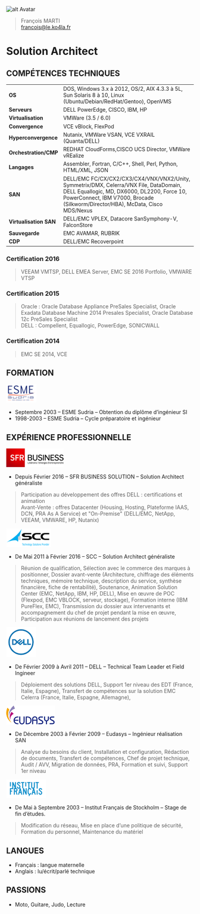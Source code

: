 ![alt Avatar](https://avatars0.githubusercontent.com/u/24376156?v=4&s=100)
<br />
>François MARTI <br />
>francois@le.ko4la.fr

# Solution Architect
## COMPÉTENCES TECHNIQUES

| | |
|-|-|
| __OS__                 |   DOS, Windows 3.x à 2012, OS/2, AIX 4.3.3 à 5L, Sun Solaris 8 à 10, Linux (Ubuntu/Debian/RedHat/Gentoo), OpenVMS |
| __Serveurs__           | DELL PowerEdge, CISCO, IBM, HP  |
| __Virtualisation__     |   VMWare (3.5 / 6.0)  |
| __Convergence__        | VCE vBlock, FlexPod |
| __Hyperconvergence__   | Nutanix, VMWare VSAN, VCE VXRAIL (Quanta/DELL)|
| __Orchestration/CMP__  | REDHAT CloudForms,CISCO UCS Director, VMWare vREalize |
| __Langages__           | Assembler, Fortran, C/C++, Shell, Perl, Python, HTML/XML, JSON |
| __SAN__                | DELL/EMC FC/CX/CX2/CX3/CX4/VNX/VNX2/Unity, Symmetrix/DMX, Celerra/VNX File, DataDomain, DELL Equallogic, MD, DX6000, DL2200, Force 10, PowerConnect, IBM V7000, Brocade (Silkworm/Director/HBA), McData, Cisco MDS/Nexus |
| __Virtualisation SAN__ | DELL/EMC VPLEX, Datacore SanSymphony-V, FalconStore
| __Sauvegarde__         | EMC AVAMAR, RUBRIK|
| __CDP__                | DELL/EMC Recoverpoint |

### Certification 2016
> VEEAM VMTSP, DELL EMEA Server, EMC SE 2016 Portfolio, VMWARE VTSP

### Certification 2015
> Oracle : Oracle Database Appliance PreSales Specialist, Oracle Exadata Database Machine 2014 Presales Specialist, Oracle Database 12c PreSales Specialist <br />
> DELL : Compellent, Equallogic, PowerEdge, SONICWALL

### Certification 2014
> EMC SE 2014,
> VCE

## FORMATION
![Alt ESME](https://raw.githubusercontent.com/francois-le-ko4la/cv/master/logos/ESME.png)
- Septembre 2003 – ESME Sudria – Obtention du diplôme d’ingénieur SI
- 1998-2003 – ESME Sudria – Cycle préparatoire et ingénieur

## EXPÉRIENCE PROFESSIONNELLE
![Alt SFR](https://raw.githubusercontent.com/francois-le-ko4la/cv/master/logos/SFRBusiness.png)
- Depuis Février 2016 – SFR BUSINESS SOLUTION – Solution Architect généraliste
> Participation au développement des offres DELL : certifications et animation <br />
> Avant-Vente : offres Datacenter (Housing, Hosting, Plateforme IAAS, DCN, PRA As A Service) et "On-Premise" (DELL/EMC, NetApp, VEEAM, VMWARE, HP, Nutanix)

![Alt SCC](https://raw.githubusercontent.com/francois-le-ko4la/cv/master/logos/SCC.png)
- De Mai 2011 à Février 2016 – SCC – Solution Architect généraliste
> Réunion de qualification,
> Sélection avec le commerce des marques à positionner,
> Dossier avant-vente (Architecture, chiffrage des éléments techniques, mémoire technique, description du service, synthèse financière, fiche de rentabilité),
> Soutenance,
> Animation Solution Center (EMC, NetApp, IBM, HP, DELL),
> Mise en œuvre de POC (Flexpod, EMC VBLOCK, serveur, stockage),
> Formation interne (IBM PureFlex, EMC),
> Transmission du dossier aux intervenants et accompagnement du chef de projet pendant la mise en œuvre,
> Participation aux réunions de lancement des projets

![Alt DELL](https://raw.githubusercontent.com/francois-le-ko4la/cv/master/logos/DELL.png)
- De Février 2009 à Avril 2011 – DELL – Technical Team Leader et Field Ingineer
> Déploiement des solutions DELL,
> Support 1er niveau des EDT (France, Italie, Espagne),
> Transfert de compétences sur la solution EMC Celerra (France, Italie, Espagne, Allemagne),

![Alt Eudasys](https://raw.githubusercontent.com/francois-le-ko4la/cv/master/logos/Eudasys.png)
- De Décembre 2003 à Février 2009 – Eudasys – Ingénieur réalisation SAN
> Analyse du besoins du client,
> Installation et configuration,
> Rédaction de documents,
> Transfert de compétences,
> Chef de projet technique,
> Audit / AVV,
> Migration de données,
> PRA,
> Formation et suivi,
> Support 1er niveau

![Alt IFS](https://raw.githubusercontent.com/francois-le-ko4la/cv/master/logos/InstitutFrancais.png)
- De Mai à Septembre 2003 – Institut Français de Stockholm – Stage de fin d’études.
> Modification du réseau,
> Mise en place d’une politique de sécurité,
> Formation du personnel,
> Maintenance du matériel

## LANGUES

- Français : langue maternelle
- Anglais : lu/écrit/parlé technique

## PASSIONS
- Moto, Guitare, Judo, Lecture
